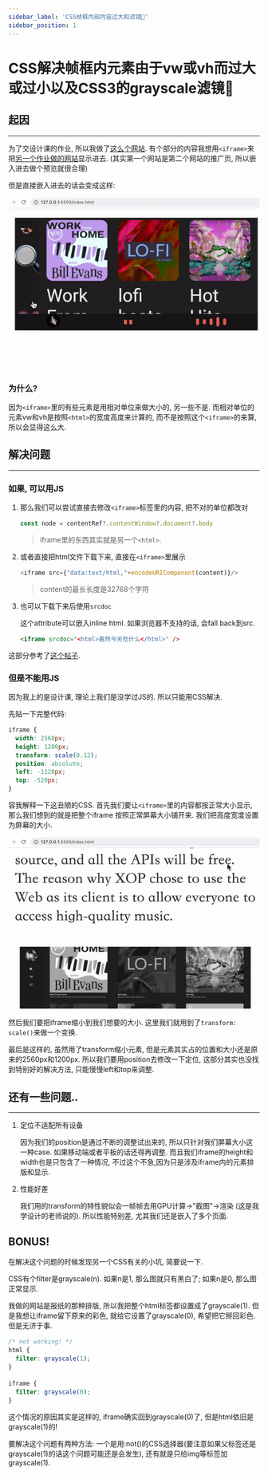 ```yaml
---
sidebar_label: 'CSS帧框内部内容过大和滤镜🔬'
sidebar_position: 1
---
```

# CSS解决帧框内元素由于vw或vh而过大或过小以及CSS3的grayscale滤镜🔬

## 起因

---

为了交设计课的作业, 所以我做了[这么个网站](https://fewwwww.github.io/xop/). 有个部分的内容我想用`<iframe>`来把[另一个作业做的网站](https://fewwwww.github.io/xop-app/)显示进去. (其实第一个网站是第二个网站的推广页, 所以嵌入进去做个预览就很合理)

但是直接嵌入进去的话会变成这样:

![before](/img/iframe-size/before.gif)

### 为什么?

因为`<iframe>`里的有些元素是用相对单位来做大小的, 另一些不是. 而相对单位的元素vw和vh是按照`<html>`的宽度高度来计算的, 而不是按照这个`<iframe>`的来算, 所以会显得这么大.

## 解决问题

---

### 如果, 可以用JS

1. 那么我们可以尝试直接去修改`<iframe>`标签里的内容, 把不对的单位都改对

    ```js
    const node = contentRef?.contentWindow?.document?.body
    ```

    > iframe里的东西其实就是另一个`<html>`.

2. 或者直接把html文件下载下来, 直接在`<iframe>`里展示

    ```js
    <iframe src={"data:text/html,"+encodeURIComponent(content)}/>
    ```

    > content的最长长度是32768个字符

3. 也可以下载下来后使用`srcdoc`

    这个attribute可以嵌入inline html. 如果浏览器不支持的话, 会fall back到src.

    ```html
    <iframe srcdoc="<html>嘉然今天吃什么</html>" />
    ```

这部分参考了[这个帖子](https://stackoverflow.com/questions/34743264/how-to-set-iframe-content-of-a-react-component).

### 但是不能用JS

因为我上的是设计课, 理论上我们是没学过JS的. 所以只能用CSS解决.

先贴一下完整代码:

```css
iframe {
  width: 2560px;
  height: 1200px;
  transform: scale(0.12);
  position: absolute;
  left: -1120px;
  top: -520px;
}
```

容我解释一下这丑陋的CSS. 首先我们要让`<iframe>`里的内容都按正常大小显示, 那么我们想到的就是把整个iframe
按照正常屏幕大小铺开来. 我们把高度宽度设置为屏幕的大小.

![after](/img/iframe-size/after.gif)

然后我们要把iframe缩小到我们想要的大小. 这里我们就用到了`transform: scale()`来做一个变换.

最后是这样的, 虽然用了transform缩小元素, 但是元素其实占的位置和大小还是原来的2560px和1200px.
所以我们要用position去修改一下定位, 这部分其实也没找到特别好的解决方法, 只能慢慢left和top来调整.

## 还有一些问题..

---

1. 定位不适配所有设备

    因为我们的position是通过不断的调整试出来的, 所以只针对我们屏幕大小这一种case. 如果移动端或者平板的话还得再调整. 而且我们iframe的height和width也是只包含了一种情况, 不过这个不急,因为只是涉及iframe内的元素排版和显示.

2. 性能好差

    我们用的transform的特性貌似会一帧帧去用GPU计算->"截图"->渲染 (这是我学设计的老师说的). 所以性能特别差, 尤其我们还是嵌入了多个页面.

## BONUS!

在解决这个问题的时候发现另一个CSS有关的小坑, 简要说一下.

CSS有个filter是grayscale(n). 如果n是1, 那么图就只有黑白了; 如果n是0, 那么图正常显示.

我做的网站是报纸的那种排版, 所以我把整个html标签都设置成了grayscale(1). 但是我想让iframe留下原来的彩色, 就给它设置了grayscale(0), 希望把它掰回彩色. 但是无济于事.

```css
/* not working! */
html {
  filter: grayscale(1);
}

iframe {
  filter: grayscale(0);
}
```

这个情况的原因其实是这样的, iframe确实回到grayscale(0)了, 但是html依旧是grayscale(1)的!

要解决这个问题有两种方法: 一个是用:not()的CSS选择器(要注意如果父标签还是grayscale(1)的话这个问题可能还是会发生), 还有就是只给img等标签加grayscale(1).
